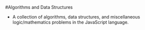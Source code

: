 #Algorithms and Data Structures
- A collection of algorithms, data structures, and miscellaneous logic/mathematics problems in the JavaScript language.